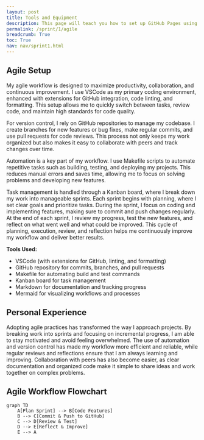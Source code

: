 ```yaml
---
layout: post
title: Tools and Equipment
description: This page will teach you how to set up GitHub Pages using the VSCode online editor.
permalink: /sprint/1/agile
breadcrumb: True
toc: True
nav: nav/sprint1.html
---
```


## Agile Setup
My agile workflow is designed to maximize productivity, collaboration, and continuous improvement. I use VSCode as my primary coding environment, enhanced with extensions for GitHub integration, code linting, and formatting. This setup allows me to quickly switch between tasks, review code, and maintain high standards for code quality. 

For version control, I rely on GitHub repositories to manage my codebase. I create branches for new features or bug fixes, make regular commits, and use pull requests for code reviews. This process not only keeps my work organized but also makes it easy to collaborate with peers and track changes over time. 

Automation is a key part of my workflow. I use Makefile scripts to automate repetitive tasks such as building, testing, and deploying my projects. This reduces manual errors and saves time, allowing me to focus on solving problems and developing new features. 

Task management is handled through a Kanban board, where I break down my work into manageable sprints. Each sprint begins with planning, where I set clear goals and prioritize tasks. During the sprint, I focus on coding and implementing features, making sure to commit and push changes regularly. At the end of each sprint, I review my progress, test the new features, and reflect on what went well and what could be improved. This cycle of planning, execution, review, and reflection helps me continuously improve my workflow and deliver better results.

**Tools Used:**
- VSCode (with extensions for GitHub, linting, and formatting)
- GitHub repository for commits, branches, and pull requests
- Makefile for automating build and test commands
- Kanban board for task management
- Markdown for documentation and tracking progress
- Mermaid for visualizing workflows and processes

## Personal Experience
Adopting agile practices has transformed the way I approach projects. By breaking work into sprints and focusing on incremental progress, I am able to stay motivated and avoid feeling overwhelmed. The use of automation and version control has made my workflow more efficient and reliable, while regular reviews and reflections ensure that I am always learning and improving. Collaboration with peers has also become easier, as clear documentation and organized code make it simple to share ideas and work together on complex problems.

## Agile Workflow Flowchart
```mermaid
graph TD
    A[Plan Sprint] --> B[Code Features]
    B --> C[Commit & Push to GitHub]
    C --> D[Review & Test]
    D --> E[Reflect & Improve]
    E --> A
```